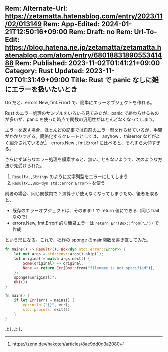 Rem: Alternate-Url: https://zetamatta.hatenablog.com/entry/2023/11/02/013149
Rem: App-Edited: 2024-01-21T12:50:16+09:00
Rem: Draft: no
Rem: Url-To-Edit: https://blog.hatena.ne.jp/zetamatta/zetamatta.hatenablog.com/atom/entry/6801883189055341488
Rem: Published: 2023-11-02T01:41:21+09:00
Category: Rust
Updated: 2023-11-02T01:31:49+09:00
Title: Rust で panic なしに雑にエラーを扱いたいとき
---
Go だと、errors.New, fmt.Errorf で、簡単にエラーオブジェクトを作れる。

Rust のエラー処理のサンプルをいろいろ見てみたが、panic で終わらせるものが多いが、panic を使った時点で関数の汎用性がほとんどなくなってしまう。

エラーを返す場合、ほとんどの記事では自前のエラー型を作らせているが、手間がかかりすぎる。簡略化するクレートとしては、 anyhow 、thiserror などがよく紹介されているが[^1]、 errors.New , fmt.Errorf に比べると、それすら大仰すぎる。

[^1]: https://zenn.dev/hakoten/articles/8ae9dd0d3a2080

さらにずぼらなエラー処理を模索すると、無いこともないようで、次のような方法が見受けられた。

1. `Result<…,String>` のように文字列型をエラーにしてしまう  
2. `Result<…,Box<dyn std::error:Error>>` を使う

前者の場合、同じ関数内で `?` 演算子が使えなくなってしまうため、後者を取ると、

- 既存のエラーオブジェクトは、そのまま `?` で return 値にできる（同じ trait なので）
- errors.New, fmt.Errorf 的な簡易エラーは `return Err(Box::from("…"))` で作成

という形になる。これで、拙作の [sponge](https://github.com/hymkor/sponge-rs) のmain関数を書き直してみた。

```rust
fn mains() -> Result<(), Box<dyn std::error::Error>> {
    let mut args = std::env::args().skip(1);
    let original = match args.next() {
        Some(original) => original,
        None => return Err(Box::from("filename is not specified")),
    };
    sponge(&original)?;
    Ok(())
}

fn main() {
    if let Err(err) = mains() {
        eprintln!("{}", err);
        std::process::exit(1);
    }
}
```

よしよし
